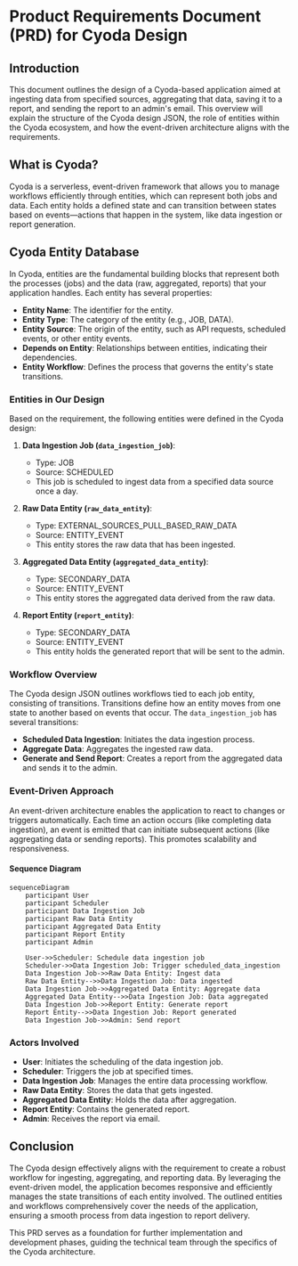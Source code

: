 # Product Requirements Document (PRD) for Cyoda Design

## Introduction

This document outlines the design of a Cyoda-based application aimed at ingesting data from specified sources, aggregating that data, saving it to a report, and sending the report to an admin's email. This overview will explain the structure of the Cyoda design JSON, the role of entities within the Cyoda ecosystem, and how the event-driven architecture aligns with the requirements.

## What is Cyoda?

Cyoda is a serverless, event-driven framework that allows you to manage workflows efficiently through entities, which can represent both jobs and data. Each entity holds a defined state and can transition between states based on events—actions that happen in the system, like data ingestion or report generation.

## Cyoda Entity Database

In Cyoda, entities are the fundamental building blocks that represent both the processes (jobs) and the data (raw, aggregated, reports) that your application handles. Each entity has several properties:

- **Entity Name**: The identifier for the entity.
- **Entity Type**: The category of the entity (e.g., JOB, DATA).
- **Entity Source**: The origin of the entity, such as API requests, scheduled events, or other entity events.
- **Depends on Entity**: Relationships between entities, indicating their dependencies.
- **Entity Workflow**: Defines the process that governs the entity's state transitions.

### Entities in Our Design

Based on the requirement, the following entities were defined in the Cyoda design:

1. **Data Ingestion Job (`data_ingestion_job`)**: 
   - Type: JOB
   - Source: SCHEDULED
   - This job is scheduled to ingest data from a specified data source once a day.

2. **Raw Data Entity (`raw_data_entity`)**: 
   - Type: EXTERNAL_SOURCES_PULL_BASED_RAW_DATA
   - Source: ENTITY_EVENT
   - This entity stores the raw data that has been ingested.

3. **Aggregated Data Entity (`aggregated_data_entity`)**: 
   - Type: SECONDARY_DATA
   - Source: ENTITY_EVENT
   - This entity stores the aggregated data derived from the raw data.

4. **Report Entity (`report_entity`)**: 
   - Type: SECONDARY_DATA
   - Source: ENTITY_EVENT
   - This entity holds the generated report that will be sent to the admin.

### Workflow Overview

The Cyoda design JSON outlines workflows tied to each job entity, consisting of transitions. Transitions define how an entity moves from one state to another based on events that occur. The `data_ingestion_job` has several transitions:

- **Scheduled Data Ingestion**: Initiates the data ingestion process.
- **Aggregate Data**: Aggregates the ingested raw data.
- **Generate and Send Report**: Creates a report from the aggregated data and sends it to the admin.

### Event-Driven Approach

An event-driven architecture enables the application to react to changes or triggers automatically. Each time an action occurs (like completing data ingestion), an event is emitted that can initiate subsequent actions (like aggregating data or sending reports). This promotes scalability and responsiveness.

#### Sequence Diagram

```mermaid
sequenceDiagram
    participant User
    participant Scheduler
    participant Data Ingestion Job
    participant Raw Data Entity
    participant Aggregated Data Entity
    participant Report Entity
    participant Admin

    User->>Scheduler: Schedule data ingestion job
    Scheduler->>Data Ingestion Job: Trigger scheduled_data_ingestion
    Data Ingestion Job->>Raw Data Entity: Ingest data
    Raw Data Entity-->>Data Ingestion Job: Data ingested
    Data Ingestion Job->>Aggregated Data Entity: Aggregate data
    Aggregated Data Entity-->>Data Ingestion Job: Data aggregated
    Data Ingestion Job->>Report Entity: Generate report
    Report Entity-->>Data Ingestion Job: Report generated
    Data Ingestion Job->>Admin: Send report
```

### Actors Involved

- **User**: Initiates the scheduling of the data ingestion job.
- **Scheduler**: Triggers the job at specified times.
- **Data Ingestion Job**: Manages the entire data processing workflow.
- **Raw Data Entity**: Stores the data that gets ingested.
- **Aggregated Data Entity**: Holds the data after aggregation.
- **Report Entity**: Contains the generated report.
- **Admin**: Receives the report via email.

## Conclusion

The Cyoda design effectively aligns with the requirement to create a robust workflow for ingesting, aggregating, and reporting data. By leveraging the event-driven model, the application becomes responsive and efficiently manages the state transitions of each entity involved. The outlined entities and workflows comprehensively cover the needs of the application, ensuring a smooth process from data ingestion to report delivery. 

This PRD serves as a foundation for further implementation and development phases, guiding the technical team through the specifics of the Cyoda architecture.